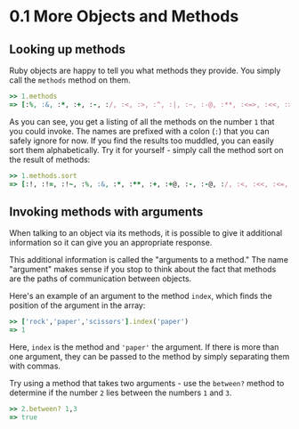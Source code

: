 # 0.1 More Objects and Methods
## Looking up methods
Ruby objects are happy to tell you what methods they provide. You simply call the `methods` method on them.

```ruby
>> 1.methods
=> [:%, :&, :*, :+, :-, :/, :<, :>, :^, :|, :~, :-@, :**, :<=>, :<<, :>>, :<=, :>=, :==, :===, :[], :inspect, :size, :succ, :to_s, :to_f, :div, :divmod, :fdiv, :modulo, :abs, :magnitude, :zero?, :odd?, :even?, :bit_length, :to_int, :to_i, :next, :upto, :chr, :ord, :integer?, :floor, :ceil, :round, :truncate, :downto, :times, :pred, :to_r, :numerator, :denominator, :rationalize, :gcd, :lcm, :gcdlcm, :+@, :eql?, :singleton_method_added, :coerce, :i, :remainder, :real?, :nonzero?, :step, :positive?, :negative?, :quo, :arg, :rectangular, :rect, :polar, :real, :imaginary, :imag, :abs2, :angle, :phase, :conjugate, :conj, :to_c, :between?, :instance_of?, :public_send, :instance_variable_get, :instance_variable_set, :instance_variable_defined?, :remove_instance_variable, :private_methods, :kind_of?, :instance_variables, :tap, :method, :public_method, :singleton_method, :is_a?, :extend, :define_singleton_method, :to_enum, :enum_for, :=~, :!~, :respond_to?, :freeze, :display, :object_id, :send, :nil?, :hash, :class, :singleton_class, :clone, :dup, :itself, :taint, :tainted?, :untaint, :untrust, :trust, :untrusted?, :methods, :protected_methods, :frozen?, :public_methods, :singleton_methods, :!, :!=, :__send__, :equal?, :instance_eval, :instance_exec, :__id__]
```

As you can see, you get a listing of all the methods on the number `1` that you could invoke. The names are prefixed with a colon (`:`) that you can safely ignore for now. If you find the results too muddled, you can easily sort them alphabetically. Try it for yourself - simply call the method sort on the result of methods:

```ruby
>> 1.methods.sort
=> [:!, :!=, :!~, :%, :&, :*, :**, :+, :+@, :-, :-@, :/, :<, :<<, :<=, :<=>, :==, :===, :=~, :>, :>=, :>>, :[], :^, :__id__, :__send__, :abs, :abs2, :angle, :arg, :between?, :bit_length, :ceil, :chr, :class, :clone, :coerce, :conj, :conjugate, :define_singleton_method, :denominator, :display, :div, :divmod, :downto, :dup, :enum_for, :eql?, :equal?, :even?, :extend, :fdiv, :floor, :freeze, :frozen?, :gcd, :gcdlcm, :hash, :i, :imag, :imaginary, :inspect, :instance_eval, :instance_exec, :instance_of?, :instance_variable_defined?, :instance_variable_get, :instance_variable_set, :instance_variables, :integer?, :is_a?, :itself, :kind_of?, :lcm, :magnitude, :method, :methods, :modulo, :negative?, :next, :nil?, :nonzero?, :numerator, :object_id, :odd?, :ord, :phase, :polar, :positive?, :pred, :private_methods, :protected_methods, :public_method, :public_methods, :public_send, :quo, :rationalize, :real, :real?, :rect, :rectangular, :remainder, :remove_instance_variable, :respond_to?, :round, :send, :singleton_class, :singleton_method, :singleton_method_added, :singleton_methods, :size, :step, :succ, :taint, :tainted?, :tap, :times, :to_c, :to_enum, :to_f, :to_i, :to_int, :to_r, :to_s, :truncate, :trust, :untaint, :untrust, :untrusted?, :upto, :zero?, :|, :~]
```

## Invoking methods with arguments
When talking to an object via its methods, it is possible to give it additional information so it can give you an appropriate response.

This additional information is called the "arguments to a method." The name "argument" makes sense if you stop to think about the fact that methods are the paths of communication between objects.

Here's an example of an argument to the method `index`, which finds the position of the argument in the array:

```ruby
>> ['rock','paper','scissors'].index('paper')
=> 1
```

Here, `index` is the method and `'paper'` the argument. If there is more than one argument, they can be passed to the method by simply separating them with commas.

Try using a method that takes two arguments - use the `between?` method to determine if the number `2` lies between the numbers `1` and `3`.

```ruby
>> 2.between? 1,3
=> true
```
